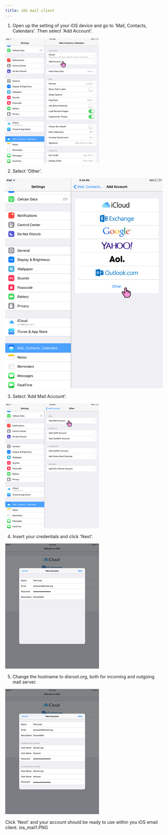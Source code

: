```yaml
---
title: iOS mail client
---
```


1. Open up the setting of your iOS device and go to 'Mail, Contacts, Calendars'. Then select 'Add Account'.

![](ios_mail1.PNG)

2. Select 'Other'.

![](ios_mail2.PNG)

3. Select 'Add Mail Account'.

![](ios_mail3.PNG)

4. Insert your credentials and click 'Next'.

![](ios_mail4.PNG)

5. Change the hostname to disroot.org, both for incoming and outgoing mail server.

![](ios_mail5.PNG)

Click 'Next' and your account should be ready to use within you iOS email client.
ios_mail1.PNG
